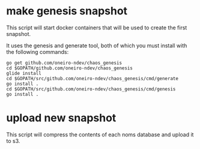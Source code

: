 # make genesis snapshot

This script will start docker containers that will be used to create the first snapshot.

It uses the genesis and generate tool, both of which you must install with the following commands:

```
go get github.com/oneiro-ndev/chaos_genesis
cd $GOPATH/github.com/oneiro-ndev/chaos_genesis
glide install
cd $GOPATH/src/github.com/oneiro-ndev/chaos_genesis/cmd/generate
go install .
cd $GOPATH/src/github.com/oneiro-ndev/chaos_genesis/cmd/genesis
go install .
```

# upload new snapshot

This script will compress the contents of each noms database and upload it to s3.
